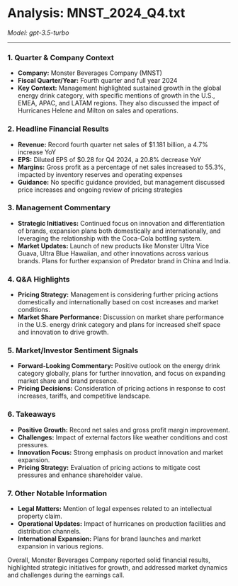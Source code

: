 # Analysis: MNST_2024_Q4.txt

*Model: gpt-3.5-turbo*

---

### 1. Quarter & Company Context
- **Company:** Monster Beverages Company (MNST)
- **Fiscal Quarter/Year:** Fourth quarter and full year 2024
- **Key Context:** Management highlighted sustained growth in the global energy drink category, with specific mentions of growth in the U.S., EMEA, APAC, and LATAM regions. They also discussed the impact of Hurricanes Helene and Milton on sales and operations.

### 2. Headline Financial Results
- **Revenue:** Record fourth quarter net sales of $1.181 billion, a 4.7% increase YoY
- **EPS:** Diluted EPS of $0.28 for Q4 2024, a 20.8% decrease YoY
- **Margins:** Gross profit as a percentage of net sales increased to 55.3%, impacted by inventory reserves and operating expenses
- **Guidance:** No specific guidance provided, but management discussed price increases and ongoing review of pricing strategies

### 3. Management Commentary
- **Strategic Initiatives:** Continued focus on innovation and differentiation of brands, expansion plans both domestically and internationally, and leveraging the relationship with the Coca-Cola bottling system.
- **Market Updates:** Launch of new products like Monster Ultra Vice Guava, Ultra Blue Hawaiian, and other innovations across various brands. Plans for further expansion of Predator brand in China and India.

### 4. Q&A Highlights
- **Pricing Strategy:** Management is considering further pricing actions domestically and internationally based on cost increases and market conditions.
- **Market Share Performance:** Discussion on market share performance in the U.S. energy drink category and plans for increased shelf space and innovation to drive growth.

### 5. Market/Investor Sentiment Signals
- **Forward-Looking Commentary:** Positive outlook on the energy drink category globally, plans for further innovation, and focus on expanding market share and brand presence.
- **Pricing Decisions:** Consideration of pricing actions in response to cost increases, tariffs, and competitive landscape.

### 6. Takeaways
- **Positive Growth:** Record net sales and gross profit margin improvement.
- **Challenges:** Impact of external factors like weather conditions and cost pressures.
- **Innovation Focus:** Strong emphasis on product innovation and market expansion.
- **Pricing Strategy:** Evaluation of pricing actions to mitigate cost pressures and enhance shareholder value.

### 7. Other Notable Information
- **Legal Matters:** Mention of legal expenses related to an intellectual property claim.
- **Operational Updates:** Impact of hurricanes on production facilities and distribution channels.
- **International Expansion:** Plans for brand launches and market expansion in various regions.

Overall, Monster Beverages Company reported solid financial results, highlighted strategic initiatives for growth, and addressed market dynamics and challenges during the earnings call.